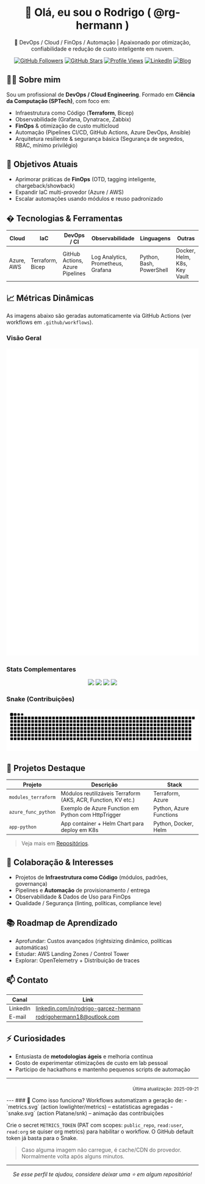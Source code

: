 <div align="center">

# 👋 Olá, eu sou o Rodrigo ( @rg-hermann )

🚀 DevOps / Cloud / FinOps / Automação | Apaixonado por otimização, confiabilidade e redução de custo inteligente em nuvem.

[![GitHub Followers](https://img.shields.io/github/followers/rg-hermann?style=for-the-badge)](https://github.com/rg-hermann?tab=followers)
[![GitHub Stars](https://img.shields.io/github/stars/rg-hermann?affiliations=OWNER&style=for-the-badge)](https://github.com/rg-hermann?tab=repositories)
[![Profile Views](https://komarev.com/ghpvc/?username=rg-hermann&style=for-the-badge)](#)
[![LinkedIn](https://img.shields.io/badge/LinkedIn-Profile-blue?style=for-the-badge&logo=linkedin)](https://www.linkedin.com/in/rodrigo-garcez-hermann/)
[![Blog](https://img.shields.io/badge/Medium-Artigos-000?style=for-the-badge&logo=medium)](https://medium.com/)

</div>

## 🧑‍💻 Sobre mim
Sou um profissional de **DevOps / Cloud Engineering**. Formado em **Ciência da Computação (SPTech)**, com foco em:
- Infraestrutura como Código (**Terraform**, Bicep)
- Observabilidade (Grafana, Dynatrace, Zabbix)
- **FinOps** & otimização de custo multicloud
- Automação (Pipelines CI/CD, GitHub Actions, Azure DevOps, Ansible)
- Arquitetura resiliente & segurança básica (Segurança de segredos, RBAC, mínimo privilégio)

## 🎯 Objetivos Atuais
- Aprimorar práticas de **FinOps** (OTD, tagging inteligente, chargeback/showback)
- Expandir IaC multi-provedor (Azure / AWS)
- Escalar automações usando módulos e reuso padronizado

## �️ Tecnologias & Ferramentas
| Cloud | IaC | DevOps / CI | Observabilidade | Linguagens | Outras |
|-------|-----|-------------|-----------------|------------|--------|
| Azure, AWS | Terraform, Bicep | GitHub Actions, Azure Pipelines | Log Analytics, Prometheus, Grafana | Python, Bash, PowerShell | Docker, Helm, K8s, Key Vault |

## 📈 Métricas Dinâmicas
As imagens abaixo são geradas automaticamente via GitHub Actions (ver workflows em `.github/workflows`).

### Visão Geral
<div align="center">

<!-- Métricas consolidadas (gerada por lowlighter/metrics) -->
<img src="./assets/metrics.svg" alt="Metrics" width="800"/>

</div>

### Stats Complementares
<div align="center">

<!-- GitHub Readme Stats (serviço público - pode falhar em horários de pico) -->
<img height="170" src="https://github-readme-stats.vercel.app/api?username=rg-hermann&show_icons=true&theme=tokyonight&include_all_commits=true" />
<img height="170" src="https://github-readme-stats.vercel.app/api/top-langs/?username=rg-hermann&layout=compact&langs_count=8&theme=tokyonight" />

<!-- Streak -->
<img height="170" src="https://streak-stats.demolab.com?user=rg-hermann&theme=tokyonight&hide_border=false" />

<!-- Trophies -->
<img src="https://github-profile-trophy.vercel.app/?username=rg-hermann&theme=onedark&no-frame=true&no-bg=true&margin-w=10&row=1" />

</div>

### Snake (Contribuições)
<div align="center">
<img src="https://raw.githubusercontent.com/rg-hermann/rg-hermann/output/assets/snake.svg" alt="Snake animation" />
</div>

## 🚀 Projetos Destaque
| Projeto | Descrição | Stack |
|---------|-----------|-------|
| `modules_terraform` | Módulos reutilizáveis Terraform (AKS, ACR, Function, KV etc.) | Terraform, Azure |
| `azure_func_python` | Exemplo de Azure Function em Python com HttpTrigger | Python, Azure Functions |
| `app-python` | App container + Helm Chart para deploy em K8s | Python, Docker, Helm |

> Veja mais em [Repositórios](https://github.com/rg-hermann?tab=repositories).

## 🤝 Colaboração & Interesses
- Projetos de **Infraestrutura como Código** (módulos, padrões, governança)
- Pipelines e **Automação** de provisionamento / entrega
- Observabilidade & Dados de Uso para FinOps
- Qualidade / Segurança (linting, políticas, compliance leve)

## 📚 Roadmap de Aprendizado
- Aprofundar: Custos avançados (rightsizing dinâmico, políticas automáticas)
- Estudar: AWS Landing Zones / Control Tower
- Explorar: OpenTelemetry + Distribuição de traces

## 📫 Contato
| Canal | Link |
|-------|------|
| LinkedIn | [linkedin.com/in/rodrigo-garcez-hermann](https://www.linkedin.com/in/rodrigo-garcez-hermann/) |
| E-mail | rodrigohermann18@outlook.com |

## ⚡ Curiosidades
- Entusiasta de **metodologias ágeis** e melhoria contínua
- Gosto de experimentar otimizações de custo em lab pessoal
- Participo de hackathons e mantenho pequenos scripts de automação

---
<p align="right"><sub>Última atualização: <!--LAST_UPDATED-->2025-09-21<!--/LAST_UPDATED--></sub></p>
---
### 🔧 Como isso funciona?
Workflows automatizam a geração de:
- `metrics.svg` (action lowlighter/metrics) – estatísticas agregadas
- `snake.svg` (action Platane/snk) – animação das contribuições

Crie o secret `METRICS_TOKEN` (PAT com scopes: `public_repo`, `read:user`, `read:org` se quiser org metrics) para habilitar o workflow. O GitHub default token já basta para o Snake.

> Caso alguma imagem não carregue, é cache/CDN do provedor. Normalmente volta após alguns minutos.

---
<div align="center">
<i>Se esse perfil te ajudou, considere deixar uma ⭐ em algum repositório!</i>
</div>

<!--
Este repositório é especial: o README aparece no seu perfil GitHub.
Customize à vontade e mantenha workflows simples para evitar rate limits.
-->
